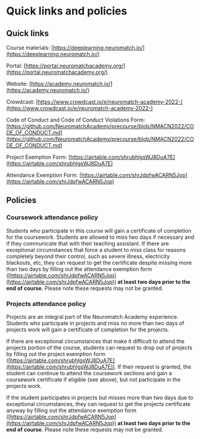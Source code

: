 # Quick links and policies

## Quick links

Course materials: [https://deeplearning.neuromatch.io/](https://deeplearning.neuromatch.io/)

Portal: [https://portal.neuromatchacademy.org/](https://portal.neuromatchacademy.org/)

Website: [https://academy.neuromatch.io/](https://academy.neuromatch.io/)

Crowdcast: [https://www.crowdcast.io/e/neuromatch-academy-2022-](https://www.crowdcast.io/e/neuromatch-academy-2022-)

Code of Conduct and Code of Conduct Violations Form: [https://github.com/NeuromatchAcademy/precourse/blob/NMACN2022/CODE_OF_CONDUCT.md](https://github.com/NeuromatchAcademy/precourse/blob/NMACN2022/CODE_OF_CONDUCT.md)

Project Exemption Form: [https://airtable.com/shrubhlgsWJ8DuA7E](https://airtable.com/shrubhlgsWJ8DuA7E)

Attendance Exemption Form: [https://airtable.com/shrJdpfwACARN5Jop](https://airtable.com/shrJdpfwACARN5Jop)



## Policies

### Coursework attendance policy

Students who participate in this course will gain a certificate of completion for the coursework. Students are allowed to miss two days if necessary and if they communicate that with their teaching assistant.  If there are exceptional circumstances that force a student to miss class for reasons completely beyond their control, such as severe illness, electricity blackouts, etc, they can request to get the certificate despite missing more than two days by filling out the attendance exemption form ([https://airtable.com/shrJdpfwACARN5Jop](https://airtable.com/shrJdpfwACARN5Jop)) **at least two days prior to the end of course**. Please note these requests may not be granted.

### Projects attendance policy

Projects are an integral part of the Neuromatch Academy experience. Students who participate in projects and miss no more than two days of projects work will gain a certificate of completion for the projects. 

If there are exceptional circumstances that make it difficult to attend the projects portion of the course, students can request to drop out of projects by filling out the project exemption form ([https://airtable.com/shrubhlgsWJ8DuA7E](https://airtable.com/shrubhlgsWJ8DuA7E)). If their request is granted, the student can continue to attend the coursework sections and gain a coursework certificate if eligible (see above), but not participate in the projects work.

If the student participates in projects but misses more than two days due to exceptional circumstances, they can request to get the projects certificate anyway by filling out the attendance exemption form ([https://airtable.com/shrJdpfwACARN5Jop](https://airtable.com/shrJdpfwACARN5Jop)) **at least two days prior to the end of course**. Please note these requests may not be granted.

